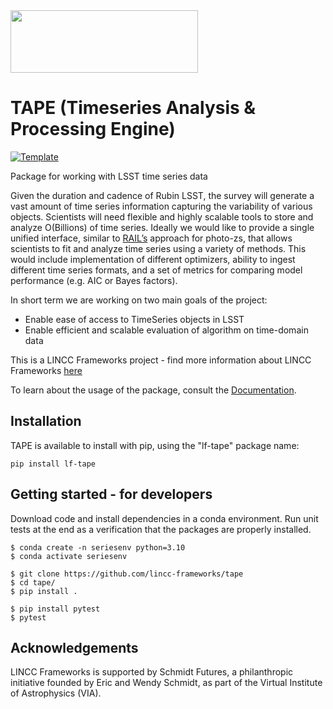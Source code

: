 
<img src="https://www.lsstcorporation.org/lincc/sites/default/files/PastedGraphic-8.png" width="300" height="100">

# TAPE (Timeseries Analysis & Processing Engine)

[![Template](https://img.shields.io/badge/Template-LINCC%20Frameworks%20Python%20Project%20Template-brightgreen)](https://lincc-ppt.readthedocs.io/en/latest/)

Package for working with LSST time series data

Given the duration and cadence of Rubin LSST, the survey will generate a vast amount of time series information capturing the variability of various objects. Scientists will need flexible and highly scalable tools to store and analyze O(Billions) of time series. Ideally we would like to provide a single unified interface, similar to [RAIL’s](https://lsstdescrail.readthedocs.io/en/latest/index.html) approach for photo-zs, that allows scientists to fit and analyze time series using a variety of methods. This would include implementation of different optimizers, ability to ingest different time series formats, and a set of metrics for comparing model performance (e.g. AIC or Bayes factors).

In short term we are working on two main goals of the project:
  - Enable ease of access to TimeSeries objects in LSST
  - Enable efficient and scalable evaluation of algorithm on time-domain data

This is a LINCC Frameworks project - find more information about LINCC Frameworks [here](https://www.lsstcorporation.org/lincc/frameworks)

To learn about the usage of the package, consult the [Documentation](https://tape.readthedocs.io/en/latest/index.html).

## Installation
TAPE is available to install with pip, using the "lf-tape" package name:
``` 
pip install lf-tape
```

## Getting started - for developers

Download code and install dependencies in a conda environment. Run unit tests at the end as a verification that the packages are properly installed.

```
$ conda create -n seriesenv python=3.10
$ conda activate seriesenv

$ git clone https://github.com/lincc-frameworks/tape
$ cd tape/
$ pip install .

$ pip install pytest
$ pytest
```

## Acknowledgements

LINCC Frameworks is supported by Schmidt Futures, a philanthropic initiative founded by Eric and Wendy Schmidt, as part of the Virtual Institute of Astrophysics (VIA).
